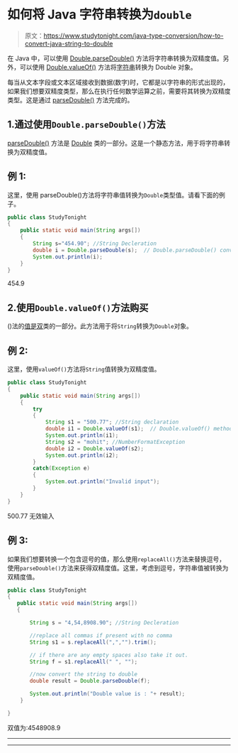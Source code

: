 # 如何将 Java 字符串转换为`double`

> 原文：<https://www.studytonight.com/java-type-conversion/how-to-convert-java-string-to-double>

在 Java 中，可以使用 [Double.parseDouble()](https://www.studytonight.com/java-wrapper-class/java-double-parsedouble-method) 方法将字符串转换为双精度值。另外，可以使用 [Double.valueOf()](http://www.studytonight.com/java-wrapper-class/java-double-valueofstring-s-method) 方法将[字符串](https://www.studytonight.com/java/string-handling-in-java.php)转换为 Double 对象。

每当从文本字段或文本区域接收到数据(数字)时，它都是以字符串的形式出现的，如果我们想要双精度类型，那么在执行任何数学运算之前，需要将其转换为双精度类型。这是通过 [parseDouble()](https://www.studytonight.com/java-wrapper-class/java-double-parsedouble-method) 方法完成的。

## 1.通过使用`Double.parseDouble()`方法

[parseDouble()](https://www.studytonight.com/java-wrapper-class/java-double-parsedouble-method) 方法是 [Double](https://www.studytonight.com/java/wrapper-class.php) 类的一部分。这是一个静态方法，用于将字符串转换为双精度值。

## 例 1:

这里，使用 parseDouble()方法将字符串值转换为`Double`类型值。请看下面的例子。

```java
public class StudyTonight
{  
	public static void main(String args[])
	{  
		String s="454.90"; //String Decleration 
		double i = Double.parseDouble(s);  // Double.parseDouble() converts the string into double
		System.out.println(i);  
	}
} 
```

454.9

## 2.使用`Double.valueOf()`方法购买

()法的[值是](https://www.studytonight.com/java-wrapper-class/java-double-valueofstring-s-method)[双](https://www.studytonight.com/java/wrapper-class.php)类的一部分。此方法用于将`String`转换为`Double`对象。

## 例 2:

这里，使用`valueOf()`方法将`String`值转换为双精度值。

```java
public class StudyTonight
{  
	public static void main(String args[])
	{  
		try
		{
			String s1 = "500.77"; //String declaration 
			double i1 = Double.valueOf(s1);  // Double.valueOf() method converts a String into Double
			System.out.println(i1);  
			String s2 = "mohit"; //NumberFormatException
			double i2 = Double.valueOf(s2);
			System.out.println(i2);
		}
		catch(Exception e)
		{
			System.out.println("Invalid input");
		}
	}
}
```

500.77
无效输入

## 例 3:

如果我们想要转换一个包含逗号的值，那么使用`replaceAll()`方法来替换逗号，使用`parseDouble()`方法来获得双精度值。这里，考虑到逗号，字符串值被转换为双精度值。

```java
public class StudyTonight
{  
   public static void main(String args[])
   {  

       String s = "4,54,8908.90"; //String Decleration 

       //replace all commas if present with no comma
       String s1 = s.replaceAll(",","").trim(); 

       // if there are any empty spaces also take it out.          
       String f = s1.replaceAll(" ", ""); 

       //now convert the string to double
       double result = Double.parseDouble(f);

       System.out.println("Double value is : "+ result);
    }

} 
```

双值为:4548908.9

* * *

* * *